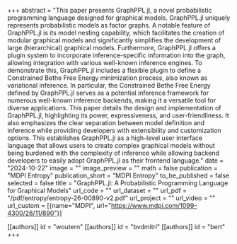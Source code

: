 
+++
abstract = "This paper presents GraphPPL.jl, a novel probabilistic programming language designed for graphical models. GraphPPL.jl uniquely represents probabilistic models as factor graphs. A notable feature of GraphPPL.jl is its model nesting capability, which facilitates the creation of modular graphical models and significantly simplifies the development of large (hierarchical) graphical models. Furthermore, GraphPPL.jl offers a plugin system to incorporate inference-specific information into the graph, allowing integration with various well-known inference engines. To demonstrate this, GraphPPL.jl includes a flexible plugin to define a Constrained Bethe Free Energy minimization process, also known as variational inference. In particular, the Constrained Bethe Free Energy defined by GraphPPL.jl serves as a potential inference framework for numerous well-known inference backends, making it a versatile tool for diverse applications. This paper details the design and implementation of GraphPPL.jl, highlighting its power, expressiveness, and user-friendliness. It also emphasizes the clear separation between model definition and inference while providing developers with extensibility and customization options. This establishes GraphPPL.jl as a high-level user interface language that allows users to create complex graphical models without being burdened with the complexity of inference while allowing backend developers to easily adopt GraphPPL.jl as their frontend language."
date = "2024-10-22"
image = ""
image_preview = ""
math = false
publication = "MDPI Entropy"
publication_short = "MDPI Entropy"
to_be_published = false
selected = false
title = "GraphPPL.jl: A Probabilistic Programming Language for Graphical Models"
url_code = ""
url_dataset = ""
url_pdf = "/pdf/entropy/entropy-26-00890-v2.pdf"
url_project = ""
url_video = ""
url_custom = [{name="MDPI", url="https://www.mdpi.com/1099-4300/26/11/890"}]

[[authors]]
    id = "woutern"
[[authors]]
    id = "bvdmitri"
[[authors]]
    id = "bert"
+++
